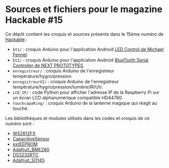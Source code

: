 Sources et fichiers pour le magazine Hackable #15
=================================================

Ce dépôt contient les croquis et sources présents dans le 15ème numéro de [Hackable](http://www.hackable.fr/) :

* `bt1/` : croquis Arduino pour l'application Android [LED Control de Michael Fennel](https://play.google.com/store/apps/details?id=com.fennel.ledcontrol).
* `bt2/` : croquis Arduino pour l'application Android [BlueTooth Serial Controller de NEXT PROTOTYPES](https://play.google.com/store/apps/details?id=nextprototypes.BTSerialController).
* `enregistreur/` : croquis Arduino de l'enregistreur température/hygro/pression.
* `enregistreurV2/` : croquis Arduino de l'enregistreur température/hygro/pression/lumière/IR/UV.
* `LCD_IP/` : code Python pour afficher l'adresse IP de la Raspberry Pi sur un écran LCD alphanumérique compatible HD44780.
* `touchcapaRing/` : croquis Arduino de la lanterne magique qui réagit au touché.

Les bibliothèques et modules utilisés dans les codes et croquis de ce numéro sont :

* [WS2812FX](https://github.com/kitesurfer1404/WS2812FX)
* [CapacitiveSensor](https://github.com/PaulStoffregen/CapacitiveSensor)
* [extEEPROM](https://github.com/JChristensen/extEEPROM)
* [Adafruit_BME280](https://github.com/adafruit/Adafruit_BME280_Library)
* [DS3232RTC](https://github.com/JChristensen/DS3232RTC)
* [Adafruit_SI1145](https://github.com/adafruit/Adafruit_SI1145_Library)
